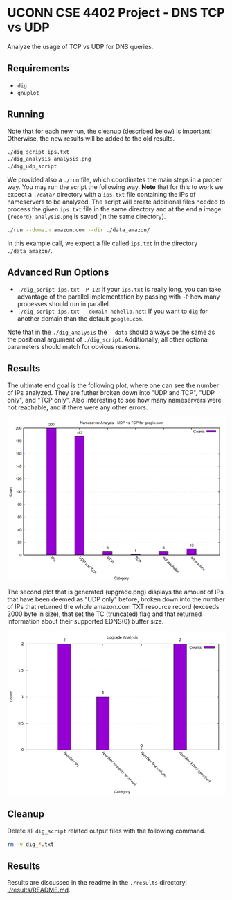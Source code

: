 # UCONN CSE 4402 Project - DNS TCP vs UDP

Analyze the usage of TCP vs UDP for DNS queries. 


## Requirements

- `dig`
- `gnuplot`


## Running

Note that for each new run, the cleanup (described below) is important!
Otherwise, the new results will be added to the old results.


```bash
./dig_script ips.txt
./dig_analysis analysis.png
./dig_udp_script
```


We provided also a `./run` file, which coordinates the main steps in a proper
way. You may run the script the following way. **Note** that for this to work
we expect a `./data/` directory with a `ips.txt` file containing the IPs of
nameservers to be analyzed. The script will create additional files needed to
process the given `ips.txt` file in the same directory and at the end a image
`{record}_analysis.png` is saved (in the same directory).

```bash
./run --domain amazon.com --dir ./data_amazon/
```

In this example call, we expect a file called `ips.txt` in the directory
`./data_amazon/`.


## Advanced Run Options

- `./dig_script ips.txt -P 12`: If your `ips.txt` is really long, you can take
  advantage of the parallel implementation by passing with `-P` how many
  processes should run in parallel.
- `./dig_script ips.txt --domain nohello.net`: If you want to `dig` for another
  domain than the default `google.com`.


Note that in the `./dig_analysis` the `--data` should always be the same as the
positional argument of `./dig_script`. Additionally, all other optional
parameters should match for obvious reasons.


## Results

The ultimate end goal is the following plot, where one can see the number of
IPs analyzed. They are futher broken down into "UDP and TCP", "UDP only", and
"TCP only". Also interesting to see how many nameservers were not reachable,
and if there were any other errors.

![example plot](./resources/example_analysis.png)

The second plot that is generated (upgrade.png) displays the amount of IPs that
have been deemed as "UDP only" before, broken down into the number of IPs that
returned the whole amazon.com TXT resource record (exceeds 3000 byte in size),
that set the TC (truncated) flag and that returned information about their supported
EDNS(0) buffer size.

![example upgrade plot](./resources/example_upgrade_analysis.png)

## Cleanup

Delete all `dig_script` related output files with the following command.


```bash
rm -v dig_*.txt
``` 


## Results 

Results are discussed in the readme in the `./results` directory: [./results/README.md](./results/README.md). 

